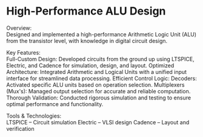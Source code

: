 # High-Performance ALU Design
Overview:\
Designed and implemented a high-performance Arithmetic Logic Unit (ALU) from the transistor level, with knowledge in digital circuit design.

Key Features:\
Full-Custom Design: Developed circuits from the ground up using LTSPICE, Electric, and Cadence for simulation, design, and layout.
Optimized Architecture: Integrated Arithmetic and Logical Units with a unified input interface for streamlined data processing.
Efficient Control Logic:
Decoders: Activated specific ALU units based on operation selection.
Multiplexers (Mux's): Managed output selection for accurate and reliable computation.
Thorough Validation: Conducted rigorous simulation and testing to ensure optimal performance and functionality.

Tools & Technologies:\
LTSPICE – Circuit simulation
Electric – VLSI design
Cadence – Layout and verification
 
